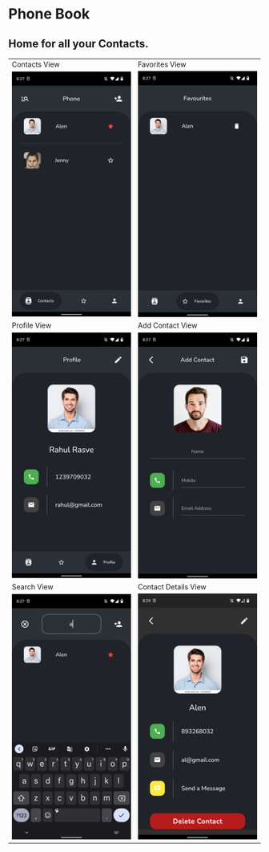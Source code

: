 # Phone Book

## Home for all your Contacts.


<table>

  <tr>
    <td scope=col>Contacts View</td>
    <td scope=col>Favorites View</td>
  <tr>
    <td scope=row><img src="https://github.com/Rahul-Rasve/PhoneBook/blob/master/screenshots/Contacts.png"></td>
    <td scope=row><img src="https://github.com/Rahul-Rasve/PhoneBook/blob/master/screenshots/favs.png"></td>
  </tr>
  
  <tr>
    <td scope=col>Profile View</td>
    <td scope=col>Add Contact View</td>
  <tr>
    <td scope=row><img src="https://github.com/Rahul-Rasve/PhoneBook/blob/master/screenshots/Profile.png"></td>
    <td scope=row><img src="https://github.com/Rahul-Rasve/PhoneBook/blob/master/screenshots/Add Contact.png"></td>
  </tr>
  
  <tr>
    <td scope=col>Search View</td>
    <td scope=col>Contact Details View</td>
  <tr>
    <td scope=row><img src="https://github.com/Rahul-Rasve/PhoneBook/blob/master/screenshots/Search.png"></td>
    <td scope=row><img src="https://github.com/Rahul-Rasve/PhoneBook/blob/master/screenshots/Details.png"></td>
  </tr>
  
</table>
